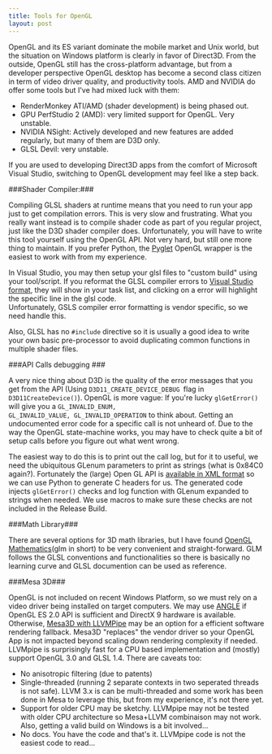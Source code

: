 ```yaml
---
title: Tools for OpenGL
layout: post
---
```


OpenGL and its ES variant dominate the mobile  market and Unix world, but the situation on Windows platform is clearly in favor of Direct3D. From the outside, OpenGL still has the cross-platform advantage, but from a developer perspective OpenGL desktop has become a second class citizen in term of video driver quality, and productivity tools. AMD and NVIDIA do offer some tools but I've had mixed luck with them:

- RenderMonkey ATI/AMD (shader development) is being phased out.
- GPU PerfStudio 2 (AMD): very limited support for OpenGL. Very unstable.
- NVIDIA NSight: Actively developed and new features are added regularly, but many of them are D3D only.
- GLSL Devil: very unstable.  

If you are used to developing Direct3D apps from the comfort of Microsoft Visual Studio, switching to OpenGL development may feel like a step back.
 
###Shader Compiler:###

Compiling GLSL shaders at runtime means that you need to run your app just to get compilation errors. This is very slow and frustrating. What you really want instead is to compile shader code as part of you regular project, just like the D3D shader compiler does. Unfortunately, you will have to write this tool yourself using the OpenGL API. Not very hard, but still one more thing to maintain. If you prefer Python, the [Pyglet](http://www.pyglet.org/) OpenGL wrapper is the easiest to work with from my experience.

In Visual Studio, you may then setup your glsl files to "custom build" using your tool/script. If you reformat the GLSL compiler errors to [Visual Studio format](http://blogs.msdn.com/b/msbuild/archive/2006/11/03/msbuild-visual-studio-aware-error-messages-and-message-formats.aspx), they will show in your task list, and clicking on a error will highlight the specific line in the glsl code.  
Unfortunately, GSLS compiler error formatting is vendor specific, so we need handle this.

Also, GLSL has no <code>#include</code> directive so it is usually a good idea to write your own basic pre-processor to avoid duplicating common functions in multiple shader files. 

###API Calls debugging ###

A very nice thing about D3D is the quality of the error messages that you get from the API (Using <code>D3D11\_CREATE\_DEVICE\_DEBUG </code>flag in <code>D3D11CreateDevice()</code>).  OpenGL is more vague: If you're lucky <code>glGetError()</code> will give you a <code>GL\_INVALID\_ENUM, GL\_INVALID\_VALUE, GL\_INVALID\_OPERATION</code> to think about. Getting an undocumented error code for a specific call is not unheard of. Due to the way the OpenGL state-machine works, you may have to check quite a bit of setup calls before you figure out what went wrong. 

The easiest way to do this is to print out the call log, but for it to useful, we need the ubiquitous GLenum parameters to print as strings (what is 0x84C0 again?). Fortunately the (large) Open GL API is [available in XML format](https://cvs.khronos.org/svn/repos/ogl/trunk/doc/registry/public/api/gl.xml) so we can use Python to generate C headers for us. The generated code injects <code>glGetError()</code> checks and log function with GLenum expanded to strings when needed. We use macros to make sure these checks are not included in the Release Build. 

###Math Library###

There are several options for 3D math libraries, but I have found [OpenGL Mathematics](http://http://glm.g-truc.net/)(glm in short) to be very convenient and straight-forward. GLM follows the GLSL conventions and functionalities so there is basically no learning curve and GLSL documention can be used as reference.

###Mesa 3D###

OpenGL is not included on recent Windows Platform, so we must rely on a video driver being installed on target computers. We may use [ANGLE](https://code.google.com/p/angleproject/) if OpenGL ES 2.0 API is sufficient and DirectX 9 hardware is available. Otherwise, [Mesa3D with LLVMPipe](http://www.mesa3d.org/llvmpipe.html) may be an option for a  efficient software rendering fallback. Mesa3D "replaces" the vendor driver so your OpenGL App is not impacted beyond scaling down rendering complexity if needed. 
LLVMpipe is surprisingly fast for a CPU based implementation and (mostly) support OpenGL 3.0 and GLSL 1.4. There are caveats too: 

- No anisotropic filtering (due to patents)
- Single-threaded (running 2 separate contexts in two seperated threads is not safe). LLVM 3.x is can be multi-threaded and some work has been done in Mesa to leverage this, but from my experience, it's not there yet.
- Support for older CPU may be sketchy. LLVMpipe may not be tested with older CPU architecture so Mesa+LLVM combinaison may not work. Also, getting a valid build on Windows is a bit involved...  
- No docs. You have the code and that's it. LLVMpipe code is not the easiest code to read... 


		
		  
          






 
 

 